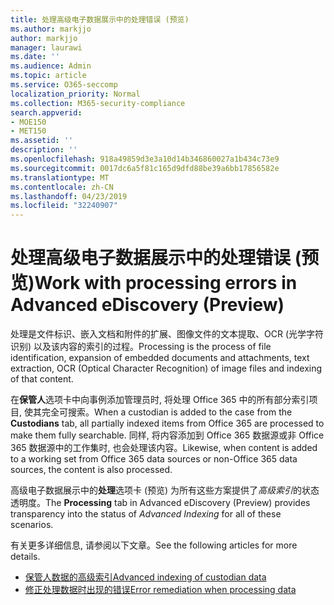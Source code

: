 ```yaml
---
title: 处理高级电子数据展示中的处理错误 (预览)
ms.author: markjjo
author: markjjo
manager: laurawi
ms.date: ''
ms.audience: Admin
ms.topic: article
ms.service: O365-seccomp
localization_priority: Normal
ms.collection: M365-security-compliance
search.appverid:
- MOE150
- MET150
ms.assetid: ''
description: ''
ms.openlocfilehash: 918a49859d3e3a10d14b346860027a1b434c73e9
ms.sourcegitcommit: 0017dc6a5f81c165d9dfd88be39a6bb17856582e
ms.translationtype: MT
ms.contentlocale: zh-CN
ms.lasthandoff: 04/23/2019
ms.locfileid: "32240907"
---
```

# <a name="work-with-processing-errors-in-advanced-ediscovery-preview"></a><span data-ttu-id="0b327-102">处理高级电子数据展示中的处理错误 (预览)</span><span class="sxs-lookup"><span data-stu-id="0b327-102">Work with processing errors in Advanced eDiscovery (Preview)</span></span>

<span data-ttu-id="0b327-103">处理是文件标识、嵌入文档和附件的扩展、图像文件的文本提取、OCR (光学字符识别) 以及该内容的索引的过程。</span><span class="sxs-lookup"><span data-stu-id="0b327-103">Processing is the process of file identification, expansion of embedded documents and attachments, text extraction, OCR (Optical Character Recognition) of image files and indexing of that content.</span></span>  

<span data-ttu-id="0b327-104">在**保管人**选项卡中向事例添加管理员时, 将处理 Office 365 中的所有部分索引项目, 使其完全可搜索。</span><span class="sxs-lookup"><span data-stu-id="0b327-104">When a custodian is added to the case from the **Custodians** tab, all partially indexed items from Office 365 are processed to make them fully searchable.</span></span>  <span data-ttu-id="0b327-105">同样, 将内容添加到 Office 365 数据源或非 Office 365 数据源中的工作集时, 也会处理该内容。</span><span class="sxs-lookup"><span data-stu-id="0b327-105">Likewise, when content is added to a working set from Office 365 data sources or non-Office 365 data sources, the content is also processed.</span></span>

<span data-ttu-id="0b327-106">高级电子数据展示中的**处理**选项卡 (预览) 为所有这些方案提供了*高级索引*的状态透明度。</span><span class="sxs-lookup"><span data-stu-id="0b327-106">The **Processing** tab in Advanced eDiscovery (Preview) provides transparency into the status of *Advanced Indexing* for all of these scenarios.</span></span>

<span data-ttu-id="0b327-107">有关更多详细信息, 请参阅以下文章。</span><span class="sxs-lookup"><span data-stu-id="0b327-107">See the following articles for more details.</span></span>

- [<span data-ttu-id="0b327-108">保管人数据的高级索引</span><span class="sxs-lookup"><span data-stu-id="0b327-108">Advanced indexing of custodian data</span></span>](indexing-custodian-data.md)
- [<span data-ttu-id="0b327-109">修正处理数据时出现的错误</span><span class="sxs-lookup"><span data-stu-id="0b327-109">Error remediation when processing data</span></span>](error-remediation.md)
